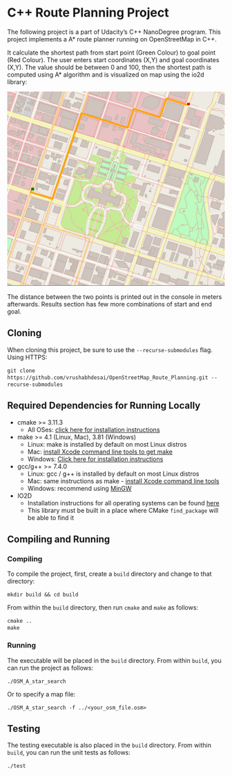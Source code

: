 # C++ Route Planning Project

The following project is a part of Udacity’s C++ NanoDegree program. This project implements a A* route planner running on OpenStreetMap in C++.

It calculate the shortest path from start point (Green Colour) to goal point (Red Colour). The user enters start coordinates (X,Y) and goal coordinates (X,Y). The value should be between 0 and 100, then the shortest path is computed using A* algorithm and is visualized on map using the io2d library:

<img src="map.png" width="600" height="450"/>

The distance between the two points is printed out in the console in meters afterwards. Results section has few more combinations of start and end goal. 

## Cloning

When cloning this project, be sure to use the `--recurse-submodules` flag. Using HTTPS:
```
git clone https://github.com/vrushabhdesai/OpenStreetMap_Route_Planning.git --recurse-submodules
```

## Required Dependencies for Running Locally
* cmake >= 3.11.3
  * All OSes: [click here for installation instructions](https://cmake.org/install/)
* make >= 4.1 (Linux, Mac), 3.81 (Windows)
  * Linux: make is installed by default on most Linux distros
  * Mac: [install Xcode command line tools to get make](https://developer.apple.com/xcode/features/)
  * Windows: [Click here for installation instructions](http://gnuwin32.sourceforge.net/packages/make.htm)
* gcc/g++ >= 7.4.0
  * Linux: gcc / g++ is installed by default on most Linux distros
  * Mac: same instructions as make - [install Xcode command line tools](https://developer.apple.com/xcode/features/)
  * Windows: recommend using [MinGW](http://www.mingw.org/)
* IO2D
  * Installation instructions for all operating systems can be found [here](https://github.com/cpp-io2d/P0267_RefImpl/blob/master/BUILDING.md)
  * This library must be built in a place where CMake `find_package` will be able to find it

## Compiling and Running

### Compiling
To compile the project, first, create a `build` directory and change to that directory:
```
mkdir build && cd build
```
From within the `build` directory, then run `cmake` and `make` as follows:
```
cmake ..
make
```
### Running
The executable will be placed in the `build` directory. From within `build`, you can run the project as follows:
```
./OSM_A_star_search
```
Or to specify a map file:
```
./OSM_A_star_search -f ../<your_osm_file.osm>
```

## Testing

The testing executable is also placed in the `build` directory. From within `build`, you can run the unit tests as follows:
```
./test
```

